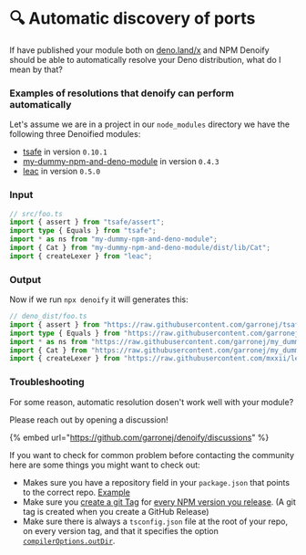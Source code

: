 # 🔍 Automatic discovery of ports

If have published your module both on [deno.land/x](https://deno.land/x) and NPM Denoify should be able to automatically resolve your Deno distribution, what do I mean by that? &#x20;

### Examples of resolutions that denoify can perform automatically

Let's assume we are in a project  in our `node_modules` directory we have the following three Denoified modules:

* &#x20;[tsafe](https://www.npmjs.com/package/tsafe) in version `0.10.1`
* [my-dummy-npm-and-deno-module](https://www.npmjs.com/package/my-dummy-npm-and-deno-module) in version `0.4.3`
* [leac](https://www.npmjs.com/package/leac) in version `0.5.0`

### Input

```typescript
// src/foo.ts
import { assert } from "tsafe/assert";
import type { Equals } from "tsafe";
import * as ns from "my-dummy-npm-and-deno-module";
import { Cat } from "my-dummy-npm-and-deno-module/dist/lib/Cat";
import { createLexer } from "leac";
```

### Output

Now if we run `npx denoify` it will generates this: &#x20;

```typescript
// deno_dist/foo.ts
import { assert } from "https://raw.githubusercontent.com/garronej/tsafe/v0.10.1/deno_dist/assert.ts";
import type { Equals } from "https://raw.githubusercontent.com/garronej/tsafe/v0.10.1/deno_dist/mod.ts";
import * as ns from "https://raw.githubusercontent.com/garronej/my_dummy_npm_and_deno_module/v0.4.3/deno_dist/mod.ts";
import { Cat } from "https://raw.githubusercontent.com/garronej/my_dummy_npm_and_deno_module/v0.4.3/deno_dist/lib/Cat.ts";
import { createLexer } from "https://raw.githubusercontent.com/mxxii/leac/v0.5.0/deno/leac.ts";
```

### Troubleshooting

For some reason, automatic resolution dosen't work well with your module? &#x20;

Please reach out by opening a discussion!

{% embed url="https://github.com/garronej/denoify/discussions" %}

If you want to check for common problem before contacting the community here are some things you might want to check out:&#x20;

* Makes sure you have a repository field in your `package.json` that points to the correct repo. [Example](https://github.com/garronej/my\_dummy\_npm\_and\_deno\_module/blob/e92520a94d160f1f1174969b023fba57a78a744b/package.json#L4-L7)
* Make sure you [create a git Tag](https://user-images.githubusercontent.com/6702424/184397579-b95b7115-4934-433c-9cd3-7fff48818ddc.png) for [every NPM version you release](https://user-images.githubusercontent.com/6702424/184398120-9d837245-ec8c-498d-8805-a3e721a2d4c5.png). (A git tag is created when you create a GitHub Release)
* Make sure there is always a `tsconfig.json` file at the root of your repo, on every version tag, and that it specifies the option [`compilerOptions.outDir`](https://github.com/garronej/my\_dummy\_npm\_and\_deno\_module/blob/23b5cb6d0d88c8f64303c3c1231be941f79c1cd6/tsconfig.json#L12).

